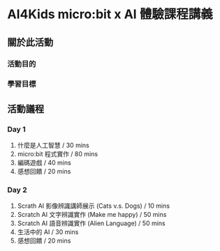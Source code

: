 # AI4Kids micro:bit x AI 體驗課程講義

## 關於此活動

### 活動目的

### 學習目標

## 活動議程

### Day 1

1. 什麼是人工智慧 / 30 mins
2. micro:bit 程式實作 / 80 mins
3. 編碼遊戲 / 40 mins
4. 感想回饋 / 20 mins

### Day 2

1. Scrath AI 影像辨識講師展示 (Cats v.s. Dogs) / 10 mins
1. Scratch AI 文字辨識實作 (Make me happy) / 50 mins
1. Scratch AI 語音辨識實作 (Alien Language) / 50 mins
1. 生活中的 AI / 30 mins
1. 感想回饋 / 20 mins
